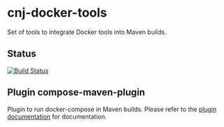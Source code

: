 # cnj-docker-tools

Set of tools to integrate Docker tools into Maven builds.

## Status
[![Build Status](https://drone.cloudtrain.aws.msgoat.eu/api/badges/msgoat/cnj-docker-tools/status.svg)](https://drone.cloudtrain.aws.msgoat.eu/msgoat/cnj-docker-tools)
## Plugin compose-maven-plugin

Plugin to run docker-compose in Maven builds. Please refer to the [plugin documentation](compose-maven-plugin/README.md) for documentation.
